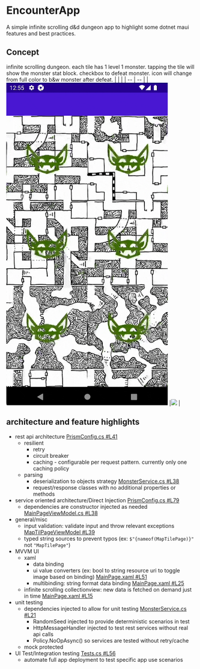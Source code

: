 # EncounterApp
A simple infinite scrolling d&d dungeon app to highlight some dotnet maui features and best practices. 

## Concept
infinite scrolling dungeon. each tile has 1 level 1 monster. tapping the tile will show the monster stat block. checkbox to defeat monster. icon will change from full color to b&w monster after defeat.
|  | |
| -- | -- |
|![](docs/clip1.gif) |![](docs/clip2.gif) |

## architecture and feature highlights 
- rest api architecture [PrismConfig.cs #L41](https://github.com/spreelanka/Encounter/blob/cc7a22c90af2aaf3df2139f8d17c3fff68688a15/EncounterMobile/EncounterMobile/PrismConfig.cs#L41)
	- resilient
		- retry
		- circuit breaker
		- caching - configurable per request pattern. currently only one caching policy
	- parsing
		- deserialization to objects strategy [MonsterService.cs #L38](https://github.com/spreelanka/Encounter/blob/cc7a22c90af2aaf3df2139f8d17c3fff68688a15/EncounterMobile/EncounterMobile/Services/MonsterService.cs#L38)
		- request/response classes with no additional properties or methods
- service oriented architecture/Direct Injection [PrismConfig.cs #L79](https://github.com/spreelanka/Encounter/blob/cc7a22c90af2aaf3df2139f8d17c3fff68688a15/EncounterMobile/EncounterMobile/PrismConfig.cs#L79)
	- dependencies are constructor injected as needed [MainPageViewModel.cs #L38](https://github.com/spreelanka/Encounter/blob/cc7a22c90af2aaf3df2139f8d17c3fff68688a15/EncounterMobile/EncounterMobile/ViewModels/MainPageViewModel.cs#L38)
- general/misc
	- input validation: validate input and throw relevant exceptions [MapTilPageViewModel #L39](https://github.com/spreelanka/Encounter/blob/cc7a22c90af2aaf3df2139f8d17c3fff68688a15/EncounterMobile/EncounterMobile/ViewModels/MapTilePageViewModel.cs#L29)
	- typed string sources to prevent typos (ex: `$"{nameof(MapTilePage)}"`  not `"MapTilePage"`)
- MVVM UI
	- xaml
		- data binding
		- ui value converters (ex: bool to string resource uri to toggle image based on binding) [MainPage.xaml #L51](https://github.com/spreelanka/Encounter/blob/cc7a22c90af2aaf3df2139f8d17c3fff68688a15/EncounterMobile/EncounterMobile/Views/MainPage.xaml#L51)
		- multibinding: string format data binding [MainPage.xaml #L25](https://github.com/spreelanka/Encounter/blob/cc7a22c90af2aaf3df2139f8d17c3fff68688a15/EncounterMobile/EncounterMobile/Views/MainPage.xaml#L25)
	- infinite scrolling collectionview: new data is fetched on demand just in time [MainPage.xaml #L15](https://github.com/spreelanka/Encounter/blob/cc7a22c90af2aaf3df2139f8d17c3fff68688a15/EncounterMobile/EncounterMobile/Views/MainPage.xaml#L15)
- unit testing
	- dependencies injected to allow for unit testing [MonsterService.cs #L21](https://github.com/spreelanka/Encounter/blob/cc7a22c90af2aaf3df2139f8d17c3fff68688a15/EncounterMobile/EncounterMobile/Services/MonsterService.cs#L21)
		- RandomSeed injected to provide deterministic scenarios in test
		- HttpMessageHandler injected to test rest services without real api calls
		- Policy.NoOpAsync() so services are tested without retry/cache
	- mock protected
- UI Test/Integration testing [Tests.cs #L56](https://github.com/spreelanka/Encounter/blob/cc7a22c90af2aaf3df2139f8d17c3fff68688a15/EncounterMobile/EncounterMobileUITests/Tests.cs#L56)
	- automate full app deployment to test specific app use scenarios
